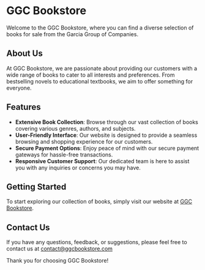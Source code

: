 # GGC Bookstore

Welcome to the GGC Bookstore, where you can find a diverse selection of books for sale from the Garcia Group of Companies.

## About Us

At GGC Bookstore, we are passionate about providing our customers with a wide range of books to cater to all interests and preferences. From bestselling novels to educational textbooks, we aim to offer something for everyone.

## Features

- **Extensive Book Collection**: Browse through our vast collection of books covering various genres, authors, and subjects.
- **User-Friendly Interface**: Our website is designed to provide a seamless browsing and shopping experience for our customers.
- **Secure Payment Options**: Enjoy peace of mind with our secure payment gateways for hassle-free transactions.
- **Responsive Customer Support**: Our dedicated team is here to assist you with any inquiries or concerns you may have.

## Getting Started

To start exploring our collection of books, simply visit our website at [GGC Bookstore]([https://www.ggcbookstore.com](https://github.com/arexonmortel/ggc-Bookstore)).

## Contact Us

If you have any questions, feedback, or suggestions, please feel free to contact us at [contact@ggcbookstore.com](mortelarexon04@gmail.com)

Thank you for choosing GGC Bookstore!

